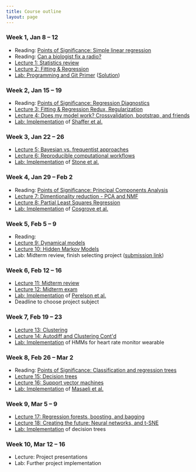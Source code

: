 ```yaml
---
title: Course outline
layout: page
---
```


### Week 1, Jan 8 – 12

- Reading: [Points of Significance: Simple linear regression](http://www.nature.com/nmeth/journal/v12/n11/full/nmeth.3627.html)
- Reading: [Can a biologist fix a radio?](http://www.cell.com/cancer-cell/abstract/S1535-6108(02)00133-2)
- [Lecture 1: Statistics review](https://bioe-ml-w18.github.io/prog-class/Wk1-Lecture1.pdf)
- [Lecture 2: Fitting & Regression](https://bioe-ml-w18.github.io/prog-class/Wk1-Lecture2.pdf)
- [Lab: Programming and Git Primer](https://classroom.github.com/a/I9mAoL3K) ([Solution](https://github.com/bioe-ml-w18/bioe-ml-winter2018/blob/master/homeworks/Week1-Introduction.ipynb))

### Week 2, Jan 15 – 19

- Reading: [Points of Significance: Regression Diagnostics](https://www.nature.com/nmeth/journal/v13/n5/abs/nmeth.3854.html)
- [Lecture 3: Fitting & Regression Redux, Regularization](https://bioe-ml-w18.github.io/prog-class/Wk2-Lecture3.pdf)
- [Lecture 4: Does my model work? Crossvalidation, bootstrap, and friends](https://bioe-ml-w18.github.io/prog-class/Wk2-Lecture4.pdf)
- [Lab: Implementation](https://classroom.github.com/a/7RBnmweg) of [Shaffer et al.](https://www.nature.com/nature/journal/v546/n7658/abs/nature22794.html) <!-- Statistics -->

### Week 3, Jan 22 – 26

- [Lecture 5: Bayesian vs. frequentist approaches](https://bioe-ml-w18.github.io/prog-class/Wk3-Lecture5.pdf)
- [Lecture 6: Reproducible computational workflows](https://bioe-ml-w18.github.io/prog-class/Wk3-Lecture6.pdf)
- [Lab: Implementation](https://classroom.github.com/a/1yu6BPm5) of [Stone et al.](http://www.sciencedirect.com/science/article/pii/S0006349501758997) <!-- Fitting -->

### Week 4, Jan 29 – Feb 2

- Reading: [Points of Significance: Principal Components Analysis](https://www.nature.com/articles/nmeth.4346)
- [Lecture 7: Dimentionality reduction - PCA and NMF](https://bioe-ml-w18.github.io/prog-class/Wk4-Lecture7.pdf)
- [Lecture 8: Partial Least Squares Regression](https://bioe-ml-w18.github.io/prog-class/Wk4-Lecture8.pdf)
- [Lab: Implementation](https://classroom.github.com/a/PMDkKXBG) of [Cosgrove et al.](http://pubs.rsc.org/en/Content/ArticleLanding/2010/MB/b926287c) <!-- PLSR -->

### Week 5, Feb 5 – 9

- Reading:
- [Lecture 9: Dynamical models](https://bioe-ml-w18.github.io/prog-class/Wk6-Lecture09.pdf)
- [Lecture 10: Hidden Markov Models](https://bioe-ml-w18.github.io/prog-class/Wk6-Lecture10.pdf)
- Lab: Midterm review, finish selecting project ([submission link](https://classroom.github.com/a/7FBVwBkI))

### Week 6, Feb 12 – 16

- [Lecture 11: Midterm review](https://bioe-ml-w18.github.io/prog-class/Wk5-Lecture11.pdf)
- [Lecture 12: Midterm exam](https://bioe-ml-w18.github.io/prog-class/Wk5-Lecture12.pdf)
- [Lab: Implementation](https://classroom.github.com/a/ajf6V2o1) of [Perelson et al.](http://science.sciencemag.org/content/271/5255/1582) <!-- dynamical models -->
- Deadline to choose project subject 

### Week 7, Feb 19 – 23

- [Lecture 13: Clustering](https://bioe-ml-w18.github.io/prog-class/Wk7-Lecture13.pdf)
- [Lecture 14: Autodiff and Clustering Cont'd](https://bioe-ml-w18.github.io/prog-class/Wk7-Lecture14.pdf)
- [Lab: Implementation](https://classroom.github.com/a/ieTKwxuj) of HMMs for heart rate monitor wearable

### Week 8, Feb 26 – Mar 2

- Reading: [Points of Significance: Classification and regression trees](https://www.nature.com/nmeth/journal/v14/n8/full/nmeth.4370.html)
- [Lecture 15: Decision trees](https://bioe-ml-w18.github.io/prog-class/Wk8-Lecture15.pdf)
- [Lecture 16: Support vector machines](https://bioe-ml-w18.github.io/prog-class/Wk8-Lecture16.pdf)
- [Lab: Implementation](https://classroom.github.com/a/lYxpYYdS) of [Masaeli et al.](https://www.nature.com/articles/srep37863) <!-- SVM -->

### Week 9, Mar 5 – 9

- [Lecture 17: Regression forests, boosting, and bagging](https://bioe-ml-w18.github.io/prog-class/Wk9-Lecture17.pdf)
- [Lecture 18: Creating the future: Neural networks, and t-SNE](https://bioe-ml-w18.github.io/prog-class/Wk9-Lecture18.pdf)
- [Lab: Implementation](https://classroom.github.com/a/uA9k8R5a) of decision trees

### Week 10, Mar 12 – 16

- Lecture: Project presentations
- Lab: Further project implementation
